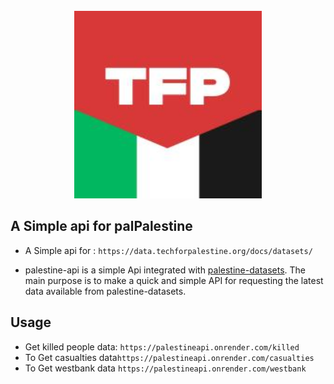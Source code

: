 <div align="center">
  <br>
  <img alt="Tech4Palestine" src="favicon.ico" width="300px">
</div>

 
## A Simple api for palPalestine
* A Simple api for : ```https://data.techforpalestine.org/docs/datasets/```

* palestine-api is a simple Api integrated with [palestine-datasets](https://github.com/TechForPalestine/palestine-datasets/tree/main). The main purpose is to make a quick and simple API for requesting the latest data available from palestine-datasets.

## Usage
* Get killed people data: ```https://palestineapi.onrender.com/killed```
* To Get casualties data```https://palestineapi.onrender.com/casualties```
* To Get westbank data ```https://palestineapi.onrender.com/westbank```

